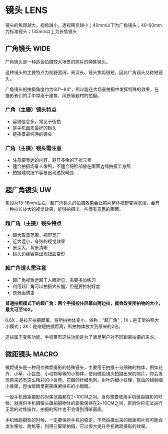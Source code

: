 # 镜头  LENS

镜头的焦距越大，视角越小，透视畸变越小；40mm以下为广角镜头；40-60mm为标准镜头；135mm以上为长焦镜头

## 广角镜头 WIDE

广角镜头是一种适合拍摄较大场景的照片的特殊镜头。

这种镜头的主要特点为视野宽阔、景深长、镜头焦距很短，因此广角镜头又称短镜头。

广角镜头的拍摄角度约为60°~84°，所以能在大场景拍摄中发挥特殊的效果，在摄影者们的手中常用于建筑、风景等题材的拍摄。

### 广角（主摄）镜头特点

- 容纳信息多，常见于街拍
- 是手机画质最好的镜头
- 是夜景最纯净的镜头

### 广角（主摄）镜头需注意

- 注意要表达的内容，避开多余的干扰元素
- 适合拍摄场景人像照，不适合将脸部放在画面边缘拍摄半身照
- 拍摄建筑细节容易出现透视畸变

## 超广角镜头 UW

焦段为13-16mm左右，超广角镜头的拍摄效果会让照片整体视野变得宽阔，会有一种拉长放大的视觉效果，能够拍摄出一些很有意思的画面。

### 超广角（主摄）镜头特点
- 超大取景范围，视野宽广
- 近大远小，夸张的视觉效果
- 景深大，背景清晰
- 镜头边缘容易出现扭曲变形

### 超广角镜头需注意

- 超广角视角远超于人眼所见，需要多加练习
- 利用超广角可以拍摄大长腿，但是要控制好度
- 夜景画质差


**普通拍照模式下的超广角：两个手指按住屏幕向两边拉，就会改变所拍物的大小，最大可至10X。**

0.6X：是拉开拍摄距离，将所拍物体变小，俗称：“超广角”；1X：是正常拍照大小模式；2X：是缩短拍摄距离，所拍物体放大到原来的2倍。

这些属于变焦功能，手机带有这些功能是为了满足用户对不同距离拍摄的需求。

## 微距镜头  MACRO

微距镜头是一种用作微距摄影的特殊镜头，主要用于拍摄十分细微的物体，例如花卉、小草、小昆虫、小动物等等的小物体，使用微距镜头拍摄出来的照片，你会发现原来还有这么精彩的小世界。花瓣的纤细毛刺，树叶的细小纹理，昆虫的翅膀细小骨架，昆虫眼睛里密密麻麻排布的小眼睛。

一般手机微距摄影的对焦范围都在2~10CM之间。当你想要使用手机微距摄影的时候，就得将手机摄像头跟拍摄物体的距离保持在2~10CM之间，否则你将无法进行正常的对焦操作，拍摄的照片也不会得到清晰画质。

手机微距摄影的时候，一定要保持手机的稳定，不然拍摄出来的微距照片有可能会发生移位、跑焦等，利用三脚架拍摄，可以很大提升手机微距摄影的效果。

